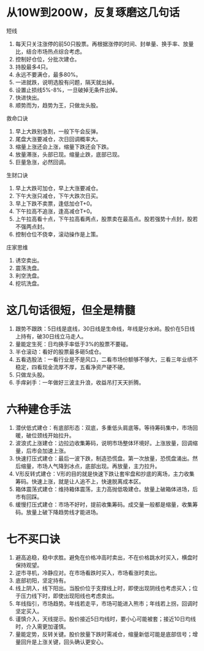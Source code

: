 # 从10W到200W，反复琢磨这几句话

短线

1. 每天只关注涨停的前50只股票。再根据涨停的时间、封单量、换手率、放量比，结合市场热点综合考虑。
2. 控制好仓位，分批次建仓。
3. 持股最多4只。
4. 永远不要满仓，最多80%。
5. 一进就跌，说明选股有问题，隔天就出掉。
6. 设置止损线5%-8%，一旦破掉无条件出掉。
7. 快进快出。
8. 顺势而为，趋势为王，只做龙头股。

救命口诀

1. 早上大跌别急割，一般下午会反弹。
2. 尾盘大涨要减仓，次日回调概率大。
3. 缩量上涨还会上涨，缩量下跌还会下跌。
4. 放量滞涨，头部已现。缩量止跌，底部已现。
5. 巨量急涨，必然回调。

生财口诀

1. 早上大跌可加仓，早上大涨要减仓。
2. 下午大涨只减仓，下午大跌次日买。
3. 早上下跌不卖票，逢低加仓T+0。
4. 下午拉高不追涨，逢高减仓T+0。
5. 上午拉高看十点，下午拉高看两点，股票卖在最高点。股若强势十点封，股若不强两点封。
6. 控制仓位不侥幸，滚动操作是上策。

庄家思维

1. 诱空卖出。
2. 震荡洗盘。
3. 利空洗盘。
4. 挖坑洗盘。

# 这几句话很短，但全是精髓

1. 跟势不跟跌：5日线是底线，30日线是生命线，年线是分水岭。股价在5日线上持有，破30日线立马走人。
2. 量能定生死：日均换手率低于3%的股票不要碰。
3. 半仓滚动：看好的股票最多砸5成仓。
4. 五看选股法：一看行业是不是风口，二看市场份额够不够大，三看三年业绩不稳定，四看现金流厚不厚，五看净资产硬不硬。
5. 只做龙头股。
6. 手痒剁手：一年做好三波主升浪，收益吊打天天折腾。

# 六种建仓手法

1. 潜伏低式建仓：有底部形态：双底，多重低头肩底等。等待筹码集中，市场回暖，破位颈线开始拉升。
2. 波浪式上涨建仓：边拉边收集筹码，说明市场整体环境好。上涨放量，回调缩量，后市会加速上涨。
3. 快速打压式建仓：最后一波下跌，制造恐慌盘。第一次放量，恐慌盘涌出。然后缩量，市场人气降到冰点，底部出现。再放量，主力拉升。
4. V形反转式建仓：V形的目的就是快速下跌让套牢盘和抄底的离场，主力收集筹码。快速上涨，就是让人追不上，快速脱离成本区。
5. 箱体震荡式建仓：维持箱体震荡，主力高抛低吸建仓。放量上破箱体进场，后市有回踩。
6. 缓慢打压式建仓：市场不好时，提前收集筹码。成交量一般都是缩量，收集筹码。放量上破下降趋势线才能进场。

# 七不买口诀

1. 避高追稳，稳中求胜。避免在价格冲高时卖出，不在价格跳水时买入，横盘时保持观望。
2. 逆市寻机，冷静应对。在市场看跌时买入，市场看涨时卖出。
3. 底部初阳，坚定持有。
4. 线上阴入，线下阳出。当股价位于支撑线上时，即使出现阴线也考虑买入；位于压力线下时，即使出现阳线也考虑卖出。
5. 年线指引，市场趋势。年线若走平，市场可能进入熊市；年线若上拐，回调时坚定买入。
6. 谨慎介入，天线提示。股价接近5日均线时，要小心可能被套；接近10日均线时，介入需更加谨慎。
7. 量能定势，反转关键。股价放量下跌时需减仓，缩量新低可能是底部信号；增量回升是上涨关键，回头确认更安心。



